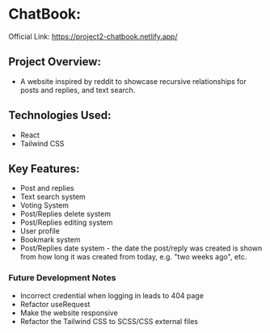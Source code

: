 # ChatBook: 

Official Link: https://project2-chatbook.netlify.app/

## Project Overview:
* A website inspired by reddit to showcase recursive relationships for posts and replies, and text search.

## Technologies Used:
* React
* Tailwind CSS

## Key Features:
* Post and replies
* Text search system
* Voting System
* Post/Replies delete system
* Post/Replies editing system
* User profile
* Bookmark system
* Post/Replies date system - the date the post/reply was created is shown from how long it was created from today, e.g. "two weeks ago", etc.

### Future Development Notes
* Incorrect credential when logging in leads to 404 page
* Refactor useRequest
* Make the website responsive
* Refactor the Tailwind CSS to SCSS/CSS external files
